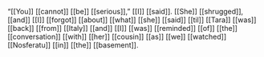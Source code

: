 “[[You]] [[cannot]] [[be]] [[serious]],” [[I]] [[said]]. [[She]] [[shrugged]], [[and]] [[I]] [[forgot]] [[about]] [[what]] [[she]] [[said]] [[til]] [[Tara]] [[was]] [[back]] [[from]] [[Italy]] [[and]] [[I]] [[was]] [[reminded]] [[of]] [[the]] [[conversation]] [[with]] [[her]] [[cousin]] [[as]] [[we]] [[watched]] [[Nosferatu]] [[in]] [[the]] [[basement]]. 
